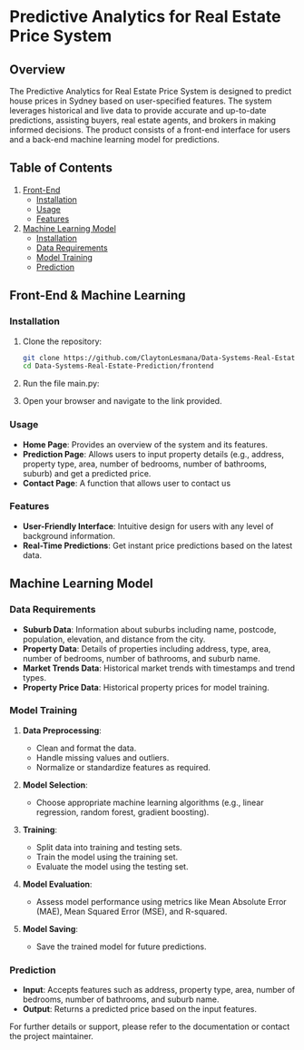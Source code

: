 # Predictive Analytics for Real Estate Price System

## Overview

The Predictive Analytics for Real Estate Price System is designed to predict house prices in Sydney based on user-specified features. The system leverages historical and live data to provide accurate and up-to-date predictions, assisting buyers, real estate agents, and brokers in making informed decisions. The product consists of a front-end interface for users and a back-end machine learning model for predictions.

## Table of Contents

1. [Front-End](#front-end)
    - [Installation](#installation)
    - [Usage](#usage)
    - [Features](#features)
2. [Machine Learning Model](#machine-learning-model)
    - [Installation](#installation-1)
    - [Data Requirements](#data-requirements)
    - [Model Training](#model-training)
    - [Prediction](#prediction)

## Front-End & Machine Learning

### Installation

1. Clone the repository:
    ```bash
    git clone https://github.com/ClaytonLesmana/Data-Systems-Real-Estate-Prediction.git
    cd Data-Systems-Real-Estate-Prediction/frontend
    ```

2. Run the file main.py:

4. Open your browser and navigate to the link provided.

### Usage

- **Home Page**: Provides an overview of the system and its features.
- **Prediction Page**: Allows users to input property details (e.g., address, property type, area, number of bedrooms, number of bathrooms, suburb) and get a predicted price.
- **Contact Page**: A function that allows user to contact us

### Features

- **User-Friendly Interface**: Intuitive design for users with any level of background information.
- **Real-Time Predictions**: Get instant price predictions based on the latest data.

## Machine Learning Model

### Data Requirements

- **Suburb Data**: Information about suburbs including name, postcode, population, elevation, and distance from the city.
- **Property Data**: Details of properties including address, type, area, number of bedrooms, number of bathrooms, and suburb name.
- **Market Trends Data**: Historical market trends with timestamps and trend types.
- **Property Price Data**: Historical property prices for model training.

### Model Training

1. **Data Preprocessing**:
    - Clean and format the data.
    - Handle missing values and outliers.
    - Normalize or standardize features as required.

2. **Model Selection**:
    - Choose appropriate machine learning algorithms (e.g., linear regression, random forest, gradient boosting).

3. **Training**:
    - Split data into training and testing sets.
    - Train the model using the training set.
    - Evaluate the model using the testing set.

4. **Model Evaluation**:
    - Assess model performance using metrics like Mean Absolute Error (MAE), Mean Squared Error (MSE), and R-squared.

5. **Model Saving**:
    - Save the trained model for future predictions.

### Prediction

- **Input**: Accepts features such as address, property type, area, number of bedrooms, number of bathrooms, and suburb name.
- **Output**: Returns a predicted price based on the input features.

For further details or support, please refer to the documentation or contact the project maintainer.
